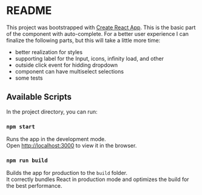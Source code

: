 # README

This project was bootstrapped with [Create React App](https://github.com/facebook/create-react-app).
This is the basic part of the component with auto-complete. For a better user experience I can finalize the following parts, but this will take a little more time:

- better realization for styles
- supporting label for the Input, icons, infinity load, and other
- outside click event for hidding dropdown
- component can have multiselect selections
- some tests


## Available Scripts

In the project directory, you can run:

### `npm start`

Runs the app in the development mode.\
Open [http://localhost:3000](http://localhost:3000) to view it in the browser.


### `npm run build`

Builds the app for production to the `build` folder.\
It correctly bundles React in production mode and optimizes the build for the best performance.
